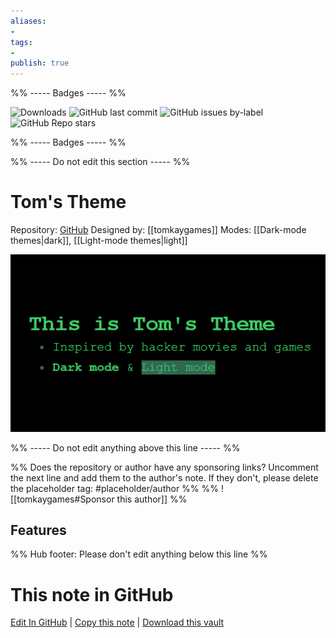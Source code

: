 ```yaml
---
aliases:
- 
tags: 
- 
publish: true
---
```


%% ----- Badges ----- %%

![Downloads](https://img.shields.io/badge/downloads-5229-573E7A?style=for-the-badge&logo=)
![GitHub last commit](https://img.shields.io/github/last-commit/tomkaygames/Tom-s-Theme?color=573E7A&label=last%20update&logo=github&style=for-the-badge)
![GitHub issues by-label](https://img.shields.io/github/issues/tomkaygames/Tom-s-Theme/help%20wanted?color=573E7A&logo=github&style=for-the-badge) 
![GitHub Repo stars](https://img.shields.io/github/stars/tomkaygames/Tom-s-Theme?color=573E7A&logo=github&style=for-the-badge)

%% ----- Badges ----- %%

%% ----- Do not edit this section ----- %%

# Tom's Theme

Repository: [GitHub](https://github.com/tomkaygames/Tom-s-Theme)
Designed by: [[tomkaygames]]
Modes: [[Dark-mode themes|dark]], [[Light-mode themes|light]]



![screenshot](https://github.com/tomkaygames/Tom-s-Theme/raw/HEAD/screenshot.png)

%% ----- Do not edit anything above this line ----- %% 

%% Does the repository or author have any sponsoring links? Uncomment the next line and add them to the author's note. If they don't, please delete the placeholder tag: #placeholder/author %%
%% ![[tomkaygames#Sponsor this author]] %%


## Features



%% Hub footer: Please don't edit anything below this line %%

# This note in GitHub

<span class="git-footer">[Edit In GitHub](https://github.dev/obsidian-community/obsidian-hub/blob/main/02%20-%20Community%20Expansions/02.05%20All%20Community%20Expansions/Themes/Tom%27s%20Theme.md "git-hub-edit-note") | [Copy this note](https://raw.githubusercontent.com/obsidian-community/obsidian-hub/main/02%20-%20Community%20Expansions/02.05%20All%20Community%20Expansions/Themes/Tom%27s%20Theme.md "git-hub-copy-note") | [Download this vault](https://github.com/obsidian-community/obsidian-hub/archive/refs/heads/main.zip "git-hub-download-vault") </span>
